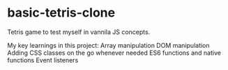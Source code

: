 # basic-tetris-clone
Tetris game to test myself in vannila JS concepts.

My key learnings in this project:
  Array manipulation
  DOM manipulation
  Adding CSS classes on the go whenever needed
  ES6 functions and native functions
  Event listeners
